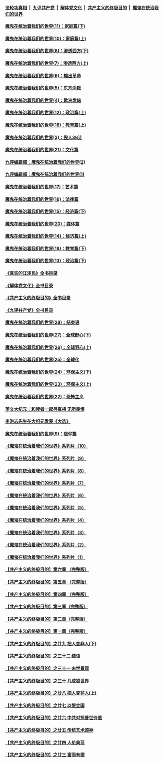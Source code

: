 ####  [法轮功真相](../../../../basic/blob/master/README.md?t=12111031) &nbsp;|&nbsp; [九评共产党](../../../../9ping.md/blob/master/README.md?t=12111031) &nbsp;|&nbsp; [解体党文化](../../../../jtdwh.md/blob/master/README.md?t=12111031)  &nbsp;|&nbsp; [共产主义的终极目的](../../../../gczydzjmd.md/blob/master/README.md?t=12111031) &nbsp;|&nbsp; [魔鬼在统治我们的世界](../../../../mgztzwmdsj.md/blob/master/README.md?t=12111031) 

#### [魔鬼在统治着我们的世界(11)：家庭篇(下)](../pages/nsc422/n10440961.md?t=12111031) 

#### [魔鬼在统治着我们的世界(10)：家庭篇(上)](../pages/nsc422/n10435448.md?t=12111031) 

#### [魔鬼在统治着我们的世界(8)：渗透西方(下)](../pages/nsc422/n10429603.md?t=12111031) 

#### [魔鬼在统治着我们的世界(7)：渗透西方(上)](../pages/nsc422/n10426013.md?t=12111031) 

#### [魔鬼在统治着我们的世界(6)：输出革命](../pages/nsc422/n10421536.md?t=12111031) 

#### [魔鬼在统治着我们的世界(5)：东方杀戮](../pages/nsc422/n10417707.md?t=12111031) 

#### [魔鬼在统治着我们的世界(4)：欧洲发端](../pages/nsc422/n10414890.md?t=12111031) 

#### [魔鬼在统治着我们的世界(12)：政治篇(上)](../pages/nsc422/n10444576.md?t=12111031) 

#### [魔鬼在统治着我们的世界(18)：教育篇(上)](../pages/nsc422/n10526970.md?t=12111031) 

#### [魔鬼在统治着我们的世界(3)：毁人36计](../pages/nsc422/n10411583.md?t=12111031) 

#### [魔鬼在统治着我们的世界(21)：文化篇](../pages/nsc422/n10597706.md?t=12111031) 

#### [九评编辑部：魔鬼在统治着我们的世界(2)](../pages/nsc422/n10410036.md?t=12111031) 

#### [九评编辑部：魔鬼在统治着我们的世界(1)](../pages/nsc422/n10406825.md?t=12111031) 

#### [魔鬼在统治着我们的世界(17)：艺术篇](../pages/nsc422/n10499093.md?t=12111031) 

#### [魔鬼在统治着我们的世界(16)：法律篇](../pages/nsc422/n10485969.md?t=12111031) 

#### [魔鬼在统治着我们的世界(15)：经济篇(下)](../pages/nsc422/n10469975.md?t=12111031) 

#### [魔鬼在统治着我们的世界(20)：媒体篇](../pages/nsc422/n10586579.md?t=12111031) 

#### [魔鬼在统治着我们的世界(14)：经济篇(上)](../pages/nsc422/n10457370.md?t=12111031) 

#### [魔鬼在统治着我们的世界(19)：教育篇(下)](../pages/nsc422/n10564808.md?t=12111031) 

#### [魔鬼在统治着我们的世界(13)：政治篇(下)](../pages/nsc422/n10448270.md?t=12111031) 

#### [《真实的江泽民》全书目录](../pages/nsc422/n13721399.md?t=12111031) 

#### [《解体党文化》全书目录](../pages/nsc422/n13721157.md?t=12111031) 

#### [《共产主义的终极目的》全书目录](../pages/nsc422/n13721048.md?t=12111031) 

#### [《九评共产党》全书目录](../pages/nsc422/n13708085.md?t=12111031) 

#### [魔鬼在统治着我们的世界(28)：结束语](../pages/nsc422/n10936246.md?t=12111031) 

#### [魔鬼在统治着我们的世界(27)：全球野心(下)](../pages/nsc422/n10928319.md?t=12111031) 

#### [魔鬼在统治着我们的世界(26)：全球野心(上)](../pages/nsc422/n10900318.md?t=12111031) 

#### [魔鬼在统治着我们的世界(25)：全球化](../pages/nsc422/n10788205.md?t=12111031) 

#### [魔鬼在统治着我们的世界(24)：环保主义(下)](../pages/nsc422/n10695307.md?t=12111031) 

#### [魔鬼在统治着我们的世界(23)：环保主义(上)](../pages/nsc422/n10688613.md?t=12111031) 

#### [魔鬼在统治着我们的世界(22)：恐怖主义](../pages/nsc422/n10614727.md?t=12111031) 

#### [英文大纪元：和读者一起寻真相 无所畏惧](../pages/nsc422/n12542027.md?t=12111031) 

#### [李洪志先生在大纪元发表《大选》](../pages/nsc422/n12534746.md?t=12111031) 

#### [魔鬼在统治着我们的世界(9)：信仰篇](../pages/nsc422/n10432159.md?t=12111031) 

#### [《魔鬼在统治着我们的世界》系列片（10）](../pages/nsc422/n12292670.md?t=12111031) 

#### [《魔鬼在统治着我们的世界》系列片（9）](../pages/nsc422/n12290859.md?t=12111031) 

#### [《魔鬼在统治着我们的世界》系列片（8）](../pages/nsc422/n12287445.md?t=12111031) 

#### [《魔鬼在统治着我们的世界》系列片（7）](../pages/nsc422/n12283425.md?t=12111031) 

#### [《魔鬼在统治着我们的世界》系列片（6）](../pages/nsc422/n12282314.md?t=12111031) 

#### [《魔鬼在统治着我们的世界》系列片（5）](../pages/nsc422/n12281419.md?t=12111031) 

#### [《魔鬼在统治着我们的世界》系列片（4）](../pages/nsc422/n12274024.md?t=12111031) 

#### [《魔鬼在统治着我们的世界》系列片（3）](../pages/nsc422/n12271322.md?t=12111031) 

#### [《魔鬼在统治着我们的世界》系列片（2）](../pages/nsc422/n12269049.md?t=12111031) 

#### [《魔鬼在统治着我们的世界》系列片（1）](../pages/nsc422/n12267575.md?t=12111031) 

#### [【共产主义的终极目的】第六章 （完整版）](../pages/nsc422/n11428913.md?t=12111031) 

#### [【共产主义的终极目的】第五章 （完整版）](../pages/nsc422/n11428912.md?t=12111031) 

#### [【共产主义的终极目的】第四章 （完整版）](../pages/nsc422/n11428907.md?t=12111031) 

#### [【共产主义的终极目的】第三章（完整版）](../pages/nsc422/n11428848.md?t=12111031) 

#### [【共产主义的终极目的】第二章（完整版）](../pages/nsc422/n11428831.md?t=12111031) 

#### [【共产主义的终极目的】第一章（完整版）](../pages/nsc422/n11417651.md?t=12111031) 

#### [【共产主义的终极目的】之廿九 把人变非人(下)](../pages/nsc422/n11344140.md?t=12111031) 

#### [【共产主义的终极目的】之三十二 结语](../pages/nsc422/n11360535.md?t=12111031) 

#### [【共产主义的终极目的】之三十一 末世景观](../pages/nsc422/n11351129.md?t=12111031) 

#### [【共产主义的终极目的】之三十 几成狼世界](../pages/nsc422/n11348280.md?t=12111031) 

#### [【共产主义的终极目的】之廿八 把人变非人(上)](../pages/nsc422/n11340492.md?t=12111031) 

#### [【共产主义的终极目的】之廿七 以恨立国](../pages/nsc422/n11336944.md?t=12111031) 

#### [【共产主义的终极目的】之廿六 中共对抗普世价值](../pages/nsc422/n11324785.md?t=12111031) 

#### [【共产主义的终极目的】之廿五 传统艺术颂神](../pages/nsc422/n11296396.md?t=12111031) 

#### [【共产主义的终极目的】之廿四 人伦典范](../pages/nsc422/n11296397.md?t=12111031) 

#### [【共产主义的终极目的】之廿三 富而有德](../pages/nsc422/n11283598.md?t=12111031) 

